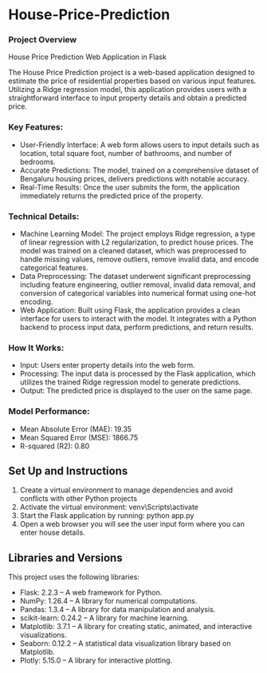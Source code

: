 # House-Price-Prediction
### Project Overview
House Price Prediction Web Application in Flask


The House Price Prediction project is a web-based application designed to estimate the price of residential properties based on various input features. Utilizing a Ridge regression model, this application provides users with a straightforward interface to input property details and obtain a predicted price.

### Key Features:
- User-Friendly Interface: A web form allows users to input details such as location, total square foot, number of bathrooms, and number of bedrooms.
- Accurate Predictions: The model, trained on a comprehensive dataset of Bengaluru housing prices, delivers predictions with notable accuracy.
- Real-Time Results: Once the user submits the form, the application immediately returns the predicted price of the property.
  
### Technical Details:
- Machine Learning Model: The project employs Ridge regression, a type of linear regression with L2 regularization, to predict house prices. The model was trained on a cleaned dataset, which was preprocessed to handle missing values, remove outliers, remove invalid data, and encode categorical features.
- Data Preprocessing: The dataset underwent significant preprocessing including feature engineering, outlier removal, invalid data removal, and conversion of categorical variables into numerical format using one-hot encoding.
- Web Application: Built using Flask, the application provides a clean interface for users to interact with the model. It integrates with a Python backend to process input data, perform predictions, and return results.

### How It Works:
- Input: Users enter property details into the web form.
- Processing: The input data is processed by the Flask application, which utilizes the trained Ridge regression model to generate predictions.
- Output: The predicted price is displayed to the user on the same page.
  
### Model Performance:
- Mean Absolute Error (MAE): 19.35
- Mean Squared Error (MSE): 1866.75
- R-squared (R2): 0.80


## Set Up and Instructions
1. Create a virtual environment to manage dependencies and avoid conflicts with other Python projects
2. Activate the virtual environment: venv\Scripts\activate
3. Start the Flask application by running: python app.py
4. Open a web browser you will see the user input form where you can enter house details.

## Libraries and Versions
This project uses the following libraries:

- Flask: 2.2.3 – A web framework for Python.
- NumPy: 1.26.4 – A library for numerical computations.
- Pandas: 1.3.4 – A library for data manipulation and analysis.
- scikit-learn: 0.24.2 – A library for machine learning.
- Matplotlib: 3.7.1 – A library for creating static, animated, and interactive visualizations.
- Seaborn: 0.12.2 – A statistical data visualization library based on Matplotlib.
- Plotly: 5.15.0 – A library for interactive plotting.
